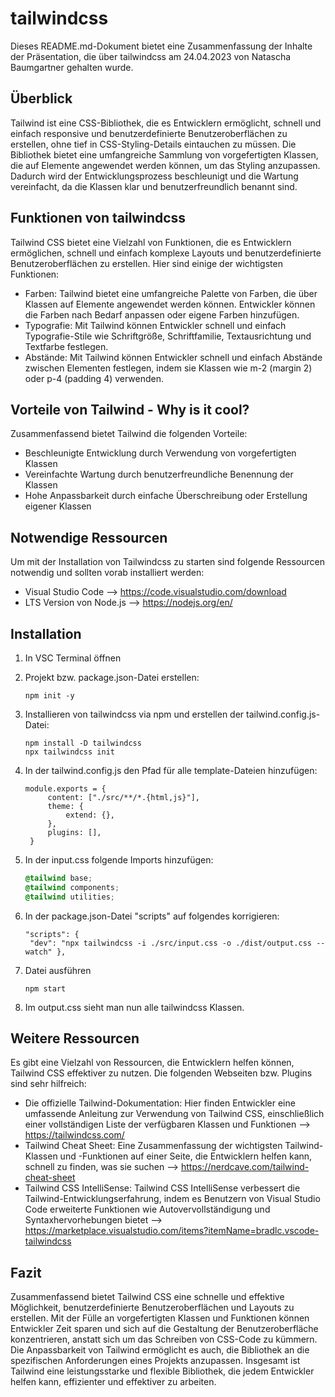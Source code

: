 # tailwindcss
Dieses README.md-Dokument bietet eine Zusammenfassung der Inhalte der Präsentation, die über tailwindcss am 24.04.2023 von Natascha Baumgartner gehalten wurde.

## Überblick
Tailwind ist eine CSS-Bibliothek, die es Entwicklern ermöglicht, schnell und einfach responsive und benutzerdefinierte Benutzeroberflächen zu erstellen, ohne tief in CSS-Styling-Details eintauchen zu müssen. Die Bibliothek bietet eine umfangreiche Sammlung von vorgefertigten Klassen, die auf Elemente angewendet werden können, um das Styling anzupassen. Dadurch wird der Entwicklungsprozess beschleunigt und die Wartung vereinfacht, da die Klassen klar und benutzerfreundlich benannt sind.

## Funktionen von tailwindcss
Tailwind CSS bietet eine Vielzahl von Funktionen, die es Entwicklern ermöglichen, schnell und einfach komplexe Layouts und benutzerdefinierte Benutzeroberflächen zu erstellen. Hier sind einige der wichtigsten Funktionen:

* Farben: Tailwind bietet eine umfangreiche Palette von Farben, die über Klassen auf Elemente angewendet werden können. Entwickler können die Farben nach Bedarf anpassen oder eigene Farben hinzufügen.
* Typografie: Mit Tailwind können Entwickler schnell und einfach Typografie-Stile wie Schriftgröße, Schriftfamilie, Textausrichtung und Textfarbe festlegen.
* Abstände: Mit Tailwind können Entwickler schnell und einfach Abstände zwischen Elementen festlegen, indem sie Klassen wie m-2 (margin 2) oder p-4 (padding 4) verwenden.

## Vorteile von Tailwind - Why is it cool?
Zusammenfassend bietet Tailwind die folgenden Vorteile:

* Beschleunigte Entwicklung durch Verwendung von vorgefertigten Klassen
* Vereinfachte Wartung durch benutzerfreundliche Benennung der Klassen
* Hohe Anpassbarkeit durch einfache Überschreibung oder Erstellung eigener Klassen

## Notwendige Ressourcen
Um mit der Installation von Tailwindcss zu starten sind folgende Ressourcen notwendig und sollten vorab installiert werden:

* Visual Studio Code --> https://code.visualstudio.com/download
* LTS Version von Node.js --> https://nodejs.org/en/

## Installation

1. In VSC Terminal öffnen

2. Projekt bzw. package.json-Datei erstellen:
   ```
   npm init -y
   ```

3. Installieren von tailwindcss via npm und erstellen der tailwind.config.js-Datei:
   ```
   npm install -D tailwindcss
   npx tailwindcss init
   ```

4. In der tailwind.config.js den Pfad für alle template-Dateien hinzufügen:
   ```
   module.exports = {
        content: ["./src/**/*.{html,js}"],
        theme: {
            extend: {},
        },
        plugins: [],
    }
    ```

1. In der input.css folgende Imports hinzufügen:
   ```css
   @tailwind base;
   @tailwind components;
   @tailwind utilities;
   ```

2. In der package.json-Datei "scripts" auf folgendes korrigieren:
   
   ```
   "scripts": {
    "dev": "npx tailwindcss -i ./src/input.css -o ./dist/output.css --watch" },
   ```

3. Datei ausführen 

   ```
   npm start
   ```

4. Im output.css sieht man nun alle tailwindcss Klassen.

## Weitere Ressourcen
Es gibt eine Vielzahl von Ressourcen, die Entwicklern helfen können, Tailwind CSS effektiver zu nutzen. Die folgenden Webseiten bzw. Plugins sind sehr hilfreich:

* Die offizielle Tailwind-Dokumentation: Hier finden Entwickler eine umfassende Anleitung zur Verwendung von Tailwind CSS, einschließlich einer vollständigen Liste der verfügbaren Klassen und Funktionen --> https://tailwindcss.com/
* Tailwind Cheat Sheet: Eine Zusammenfassung der wichtigsten Tailwind-Klassen und -Funktionen auf einer Seite, die Entwicklern helfen kann, schnell zu finden, was sie suchen --> https://nerdcave.com/tailwind-cheat-sheet
* Tailwind CSS IntelliSense: Tailwind CSS IntelliSense verbessert die Tailwind-Entwicklungserfahrung, indem es Benutzern von Visual Studio Code erweiterte Funktionen wie Autovervollständigung und Syntaxhervorhebungen bietet --> https://marketplace.visualstudio.com/items?itemName=bradlc.vscode-tailwindcss

## Fazit
Zusammenfassend bietet Tailwind CSS eine schnelle und effektive Möglichkeit, benutzerdefinierte Benutzeroberflächen und Layouts zu erstellen. Mit der Fülle an vorgefertigten Klassen und Funktionen können Entwickler Zeit sparen und sich auf die Gestaltung der Benutzeroberfläche konzentrieren, anstatt sich um das Schreiben von CSS-Code zu kümmern. Die Anpassbarkeit von Tailwind ermöglicht es auch, die Bibliothek an die spezifischen Anforderungen eines Projekts anzupassen. Insgesamt ist Tailwind eine leistungsstarke und flexible Bibliothek, die jedem Entwickler helfen kann, effizienter und effektiver zu arbeiten.
